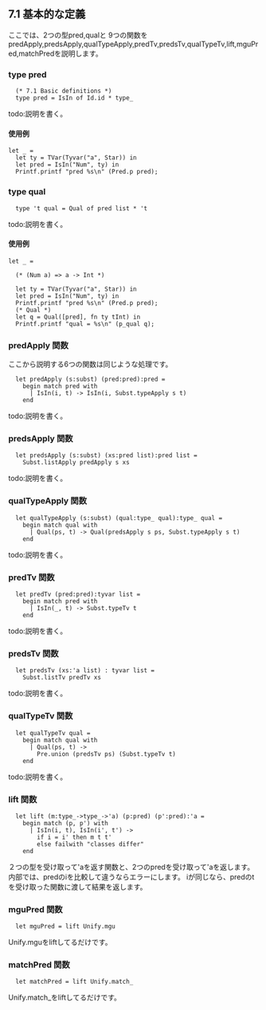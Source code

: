 ## 7.1 基本的な定義

ここでは、2つの型pred,qualと
9つの関数をpredApply,predsApply,qualTypeApply,predTv,predsTv,qualTypeTv,lift,mguPred,matchPredを説明します。

### type pred

	  (* 7.1 Basic definitions *)
	  type pred = IsIn of Id.id * type_

todo:説明を書く。

#### 使用例

	let _ =
	  let ty = TVar(Tyvar("a", Star)) in
	  let pred = IsIn("Num", ty) in
	  Printf.printf "pred %s\n" (Pred.p pred);

### type qual

	  type 't qual = Qual of pred list * 't

todo:説明を書く。

#### 使用例

	let _ =

	  (* (Num a) => a -> Int *)

	  let ty = TVar(Tyvar("a", Star)) in
	  let pred = IsIn("Num", ty) in
	  Printf.printf "pred %s\n" (Pred.p pred);
	  (* Qual *)
	  let q = Qual([pred], fn ty tInt) in
	  Printf.printf "qual = %s\n" (p_qual q);

### predApply 関数

ここから説明する6つの関数は同じような処理です。

	  let predApply (s:subst) (pred:pred):pred =
	    begin match pred with
	      | IsIn(i, t) -> IsIn(i, Subst.typeApply s t)
	    end

todo:説明を書く。

### predsApply 関数


	  let predsApply (s:subst) (xs:pred list):pred list =
	    Subst.listApply predApply s xs

todo:説明を書く。

### qualTypeApply 関数

	  let qualTypeApply (s:subst) (qual:type_ qual):type_ qual =
	    begin match qual with
	      | Qual(ps, t) -> Qual(predsApply s ps, Subst.typeApply s t)
	    end

todo:説明を書く。

### predTv 関数

	  let predTv (pred:pred):tyvar list =
	    begin match pred with
	      | IsIn(_, t) -> Subst.typeTv t
	    end

todo:説明を書く。

### predsTv 関数

	  let predsTv (xs:'a list) : tyvar list =
	    Subst.listTv predTv xs

todo:説明を書く。

### qualTypeTv 関数

	  let qualTypeTv qual =
	    begin match qual with
	      | Qual(ps, t) ->
	        Pre.union (predsTv ps) (Subst.typeTv t)
	    end

todo:説明を書く。

### lift 関数

	  let lift (m:type_->type_->'a) (p:pred) (p':pred):'a =
	    begin match (p, p') with
	      | IsIn(i, t), IsIn(i', t') ->
	        if i = i' then m t t'
	        else failwith "classes differ"
	    end

２つの型を受け取って'aを返す関数と、2つのpredを受け取って'aを返します。
内部では、predのiを比較して違うならエラーにします。
iが同じなら、predのtを受け取った関数に渡して結果を返します。

### mguPred 関数

	  let mguPred = lift Unify.mgu

Unify.mguをliftしてるだけです。

### matchPred 関数

	  let matchPred = lift Unify.match_

Unify.match_をliftしてるだけです。
